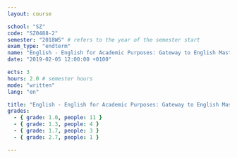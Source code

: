 ```yaml
---
layout: course

school: "SZ"
code: "SZ0488-2"
semester: "2018WS" # refers to the year of the semester start
exam_type: "endterm"
name: "English - English for Academic Purposes: Gateway to English Master's C1"
date: "2019-02-05 12:00:00 +0100"

ects: 3
hours: 2.0 # semester hours
mode: "written"
lang: "en"

title: "English - English for Academic Purposes: Gateway to English Master's C1 2018WS Endterm"
grades:
  - { grade: 1.0, people: 11 }
  - { grade: 1.3, people: 4 }
  - { grade: 1.7, people: 3 }
  - { grade: 2.7, people: 1 }

---
```



